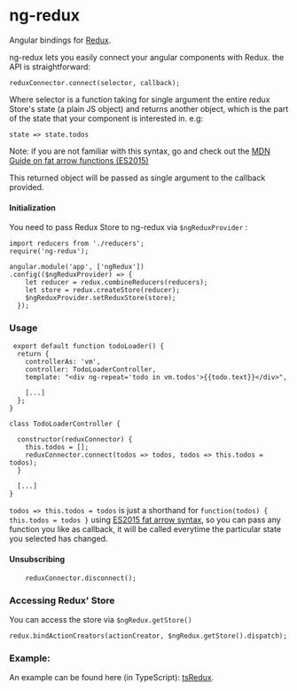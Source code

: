 # ng-redux
Angular bindings for [Redux](https://github.com/gaearon/redux).

ng-redux lets you easily connect your angular components with Redux.
the API is straightforward:

```JS
reduxConnector.connect(selector, callback);
```

Where selector is a function taking for single argument the entire redux Store's state (a plain JS object) and returns another object, which is the part of the state that your component is interested in.
e.g:
```JS
state => state.todos
```
Note: if you are not familiar with this syntax, go and check out the [MDN Guide on fat arrow  functions (ES2015)](https://developer.mozilla.org/en-US/docs/Web/JavaScript/Reference/Functions/Arrow_functions)


This returned object will be passed as single argument to the callback provided.


#### Initialization
You need to pass Redux Store to ng-redux via ```$ngReduxProvider``` :

```JS
import reducers from './reducers';
require('ng-redux');

angular.module('app', ['ngRedux'])
.config(($ngReduxProvider) => {
    let reducer = redux.combineReducers(reducers);
    let store = redux.createStore(reducer);  
    $ngReduxProvider.setReduxStore(store);
  });
``` 

### Usage
```JS
 export default function todoLoader() {
  return {
    controllerAs: 'vm',
    controller: TodoLoaderController,
    template: "<div ng-repeat='todo in vm.todos'>{{todo.text}}</div>",
    
    [...]
  };
}

class TodoLoaderController {    

  constructor(reduxConnector) {
    this.todos = [];
    reduxConnector.connect(todos => todos, todos => this.todos = todos);
  }
  
  [...]
}
```
```todos => this.todos = todos``` is just a shorthand for 
```function(todos) { this.todos = todos }```
using [ES2015 fat arrow syntax](https://developer.mozilla.org/en-US/docs/Web/JavaScript/Reference/Functions/Arrow_functions), so you can pass any function you like as callback, it will be called everytime the particular state you selected has changed.


#### Unsubscribing
```JS
    reduxConnector.disconnect(); 
```

### Accessing Redux' Store
You can access the store via ```$ngRedux.getStore()```

```JS 
redux.bindActionCreators(actionCreator, $ngRedux.getStore().dispatch);
```


### Example:
An example can be found here (in TypeScript): [tsRedux](https://github.com/wbuchwalter/tsRedux/blob/master/src/components/regionLister.ts).

